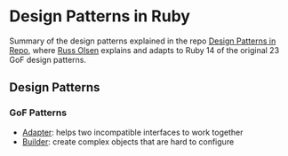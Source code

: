 # Design Patterns in Ruby

Summary of the design patterns explained in the repo [Design Patterns in Repo](http://designpatternsinruby.com/), where [Russ Olsen](http://russolsen.com/) explains and adapts to Ruby 14 of the original 23 GoF design patterns. 

## Design Patterns

### GoF Patterns

* [Adapter](): helps two incompatible interfaces to work together
*  [Builder](): create complex objects that are hard to configure
